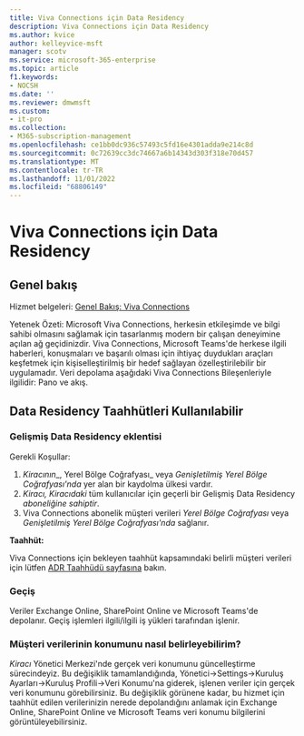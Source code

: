 ```yaml
---
title: Viva Connections için Data Residency
description: Viva Connections için Data Residency
ms.author: kvice
author: kelleyvice-msft
manager: scotv
ms.service: microsoft-365-enterprise
ms.topic: article
f1.keywords:
- NOCSH
ms.date: ''
ms.reviewer: dmwmsft
ms.custom:
- it-pro
ms.collection:
- M365-subscription-management
ms.openlocfilehash: ce1bb0dc936c57493c5fd16e4301adda9e214c8d
ms.sourcegitcommit: 0c72639cc3dc74667a6b14343d303f318e70d457
ms.translationtype: MT
ms.contentlocale: tr-TR
ms.lasthandoff: 11/01/2022
ms.locfileid: "68806149"
---
```

# <a name="data-residency-for-viva-connections"></a>Viva Connections için Data Residency

## <a name="overview"></a>Genel bakış

Hizmet belgeleri: [Genel Bakış: Viva Connections](/viva/connections/viva-connections-overview)

Yetenek Özeti: Microsoft Viva Connections, herkesin etkileşimde ve bilgi sahibi olmasını sağlamak için tasarlanmış modern bir çalışan deneyimine açılan ağ geçidinizdir. Viva Connections, Microsoft Teams'de herkese ilgili haberleri, konuşmaları ve başarılı olması için ihtiyaç duydukları araçları keşfetmek için kişiselleştirilmiş bir hedef sağlayan özelleştirilebilir bir uygulamadır.  Veri depolama aşağıdaki Viva Connections Bileşenleriyle ilgilidir: Pano ve akış.

## <a name="data-residency-commitments-available"></a>Data Residency Taahhütleri Kullanılabilir

### <a name="advanced-data-residency-add-on"></a>Gelişmiş Data Residency eklentisi

Gerekli Koşullar:

1. _Kiracının__, Yerel Bölge Coğrafyası_ veya _Genişletilmiş Yerel Bölge Coğrafyası'nda_ yer alan bir kaydolma ülkesi vardır.
1. _Kiracı, Kiracıdaki_ tüm kullanıcılar için geçerli bir Gelişmiş Data Residency _aboneliğine sahiptir_.
1. Viva Connections abonelik müşteri verileri _Yerel Bölge Coğrafyası_ veya _Genişletilmiş Yerel Bölge Coğrafyası'nda_ sağlanır.

**Taahhüt:**

Viva Connections için bekleyen taahhüt kapsamındaki belirli müşteri verileri için lütfen [ADR Taahhüdü sayfasına](m365-dr-commitments.md#viva-connections) bakın.

### <a name="migration"></a>Geçiş

Veriler Exchange Online, SharePoint Online ve Microsoft Teams'de depolanır.  Geçiş işlemleri ilgili/ilgili iş yükleri tarafından işlenir.

### <a name="how-can-i-determine-customer-data-location"></a>Müşteri verilerinin konumunu nasıl belirleyebilirim?

_Kiracı_ Yönetici Merkezi'nde gerçek veri konumunu güncelleştirme sürecindeyiz.  Bu değişiklik tamamlandığında, Yönetici->Settings->Kuruluş Ayarları->Kuruluş Profili->Veri Konumu'na giderek, işlenen veriler için gerçek veri konumunu görebilirsiniz.  Bu değişiklik görünene kadar, bu hizmet için taahhüt edilen verilerinizin nerede depolandığını anlamak için Exchange Online, SharePoint Online ve Microsoft Teams veri konumu bilgilerini görüntüleyebilirsiniz.
